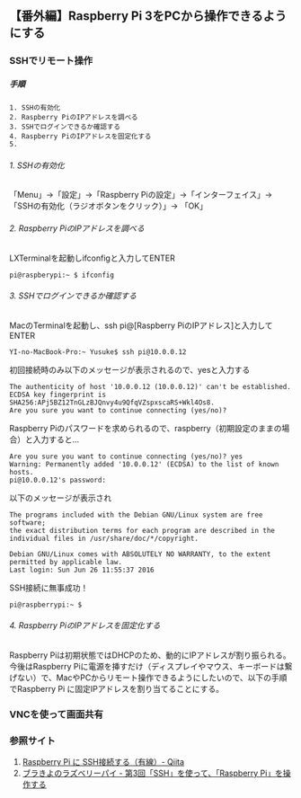 ## 【番外編】Raspberry Pi 3をPCから操作できるようにする

### SSHでリモート操作
##### 手順
```
1. SSHの有効化
2. Raspberry PiのIPアドレスを調べる
3. SSHでログインできるか確認する
4. Raspberry PiのIPアドレスを固定化する
5.
```

###### 1. SSHの有効化
「Menu」→「設定」→「Raspberry Piの設定」→「インターフェイス」→「SSHの有効化（ラジオボタンをクリック）」→ 「OK」

###### 2. Raspberry PiのIPアドレスを調べる
LXTerminalを起動しifconfigと入力してENTER
```
pi@raspberypi:~ $ ifconfig
```

###### 3. SSHでログインできるか確認する
MacのTerminalを起動し、ssh pi@[Raspberry PiのIPアドレス]と入力してENTER
```
YI-no-MacBook-Pro:~ Yusuke$ ssh pi@10.0.0.12
```
初回接続時のみ以下のメッセージが表示されるので、yesと入力する
```
The authenticity of host '10.0.0.12 (10.0.0.12)' can't be established.
ECDSA key fingerprint is SHA256:APj5BZ12TnGLzBJQnvy4u9QfqVZspxscaRS+Wkl4Os8.
Are you sure you want to continue connecting (yes/no)?
```
Raspberry Piのパスワードを求められるので、raspberry（初期設定のままの場合）と入力すると...
```
Are you sure you want to continue connecting (yes/no)? yes
Warning: Permanently added '10.0.0.12' (ECDSA) to the list of known hosts.
pi@10.0.0.12's password:
```
以下のメッセージが表示され
```
The programs included with the Debian GNU/Linux system are free software;
the exact distribution terms for each program are described in the
individual files in /usr/share/doc/*/copyright.

Debian GNU/Linux comes with ABSOLUTELY NO WARRANTY, to the extent
permitted by applicable law.
Last login: Sun Jun 26 11:55:37 2016
```
SSH接続に無事成功！
```
pi@raspberrypi:~ $
```

###### 4. Raspberry PiのIPアドレスを固定化する
Raspberry Piは初期状態ではDHCPのため、動的にIPアドレスが割り振られる。
今後はRaspberry Piに電源を挿すだけ（ディスプレイやマウス、キーボードは繋げない）で、MacやPCからリモート操作できるようにしたいので、以下の手順でRaspberry Pi に固定IPアドレスを割り当てることにする。


### VNCを使って画面共有

### 参照サイト
1. [Raspberry Pi に SSH接続する（有線）- Qiita](http://qiita.com/MarieKawasuji/items/6beb87d805b449b8f4e2)
1. [ブラきよのラズベリーパイ - 第3回「SSH」を使って、「Raspberry Pi」を操作する](http://burakiyo.com/raspberry-pi/third.php)
